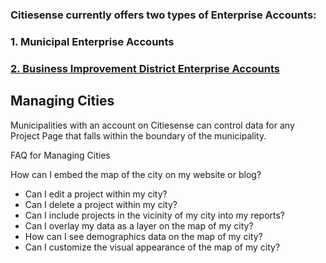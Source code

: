### Citiesense currently offers two types of Enterprise Accounts:

### 1. Municipal Enterprise Accounts

### [2. Business Improvement District Enterprise Accounts](http://www.citiesense.com/docs/pages/7-Managing%20Districts.md) 

## Managing Cities

Municipalities with an account on Citiesense can control data for any Project Page that falls within the boundary of the municipality.

FAQ for Managing Cities

How can I embed the map of the city on my website or blog?
* Can I edit a project within my city?
* Can I delete a project within my city?
* Can I include projects in the vicinity of my city into my reports?
* Can I overlay my data as a layer on the map of my city?
* How can I see demographics data on the map of my city?
* Can I customize the visual appearance of the map of my city?
